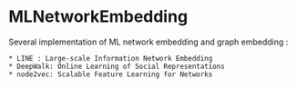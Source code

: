 # MLNetworkEmbedding
Several implementation of ML network embedding and graph embedding :

	* LINE : Large-scale Information Network Embedding
	* DeepWalk: Online Learning of Social Representations
	* node2vec: Scalable Feature Learning for Networks
